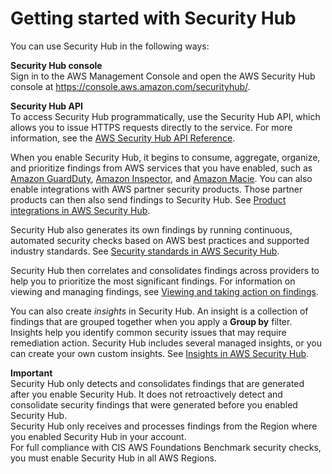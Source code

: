 # Getting started with Security Hub<a name="securityhub-get-started"></a>

You can use Security Hub in the following ways:

**Security Hub console**  
Sign in to the AWS Management Console and open the AWS Security Hub console at [https://console\.aws\.amazon\.com/securityhub/](https://console.aws.amazon.com/securityhub/)\.

**Security Hub API**  
To access Security Hub programmatically, use the Security Hub API, which allows you to issue HTTPS requests directly to the service\. For more information, see the [AWS Security Hub API Reference](https://docs.aws.amazon.com/securityhub/1.0/APIReference/)\.

When you enable Security Hub, it begins to consume, aggregate, organize, and prioritize findings from AWS services that you have enabled, such as [Amazon GuardDuty](https://docs.aws.amazon.com/guardduty/latest/ug/what-is-guardduty.html), [Amazon Inspector](https://docs.aws.amazon.com/inspector/latest/userguide/inspector_introduction.html), and [Amazon Macie](https://docs.aws.amazon.com/macie/latest/userguide/what-is-macie.html)\. You can also enable integrations with AWS partner security products\. Those partner products can then also send findings to Security Hub\. See [Product integrations in AWS Security Hub](securityhub-findings-providers.md)\.

Security Hub also generates its own findings by running continuous, automated security checks based on AWS best practices and supported industry standards\. See [Security standards in AWS Security Hub](securityhub-standards.md)\.

Security Hub then correlates and consolidates findings across providers to help you to prioritize the most significant findings\. For information on viewing and managing findings, see [Viewing and taking action on findings](securityhub-managing-findings.md)\.

You can also create *insights* in Security Hub\. An insight is a collection of findings that are grouped together when you apply a **Group by** filter\. Insights help you identify common security issues that may require remediation action\. Security Hub includes several managed insights, or you can create your own custom insights\. See [Insights in AWS Security Hub](securityhub-insights.md)\.

**Important**  
Security Hub only detects and consolidates findings that are generated after you enable Security Hub\. It does not retroactively detect and consolidate security findings that were generated before you enabled Security Hub\.  
Security Hub only receives and processes findings from the Region where you enabled Security Hub in your account\.  
For full compliance with CIS AWS Foundations Benchmark security checks, you must enable Security Hub in all AWS Regions\.
